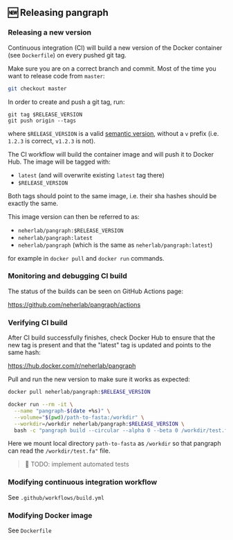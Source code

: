 ## 🆕 Releasing pangraph

### Releasing a new version

Continuous integration (CI) will build a new version of the Docker container (see `Dockerfile`) on every pushed git tag.

Make sure you are on a correct branch and commit. Most of the time you want to release code from `master`:

```bash
git checkout master
```

In order to create and push a git tag, run:

```
git tag $RELEASE_VERSION
git push origin --tags
```

where `$RELEASE_VERSION` is a valid [semantic version](https://semver.org/), without a `v` prefix (i.e. `1.2.3` is correct, `v1.2.3` is not).

The CI workflow will build the container image and will push it to Docker Hub. The image will be tagged with:
 
 - `latest` (and will overwrite existing `latest` tag there)
 - `$RELEASE_VERSION`

Both tags should point to the same image, i.e. their sha hashes should be exactly the same.

This image version can then be referred to as:

 - `neherlab/pangraph:$RELEASE_VERSION`
 - `neherlab/pangraph:latest`
 - `neherlab/pangraph` (which is the same as `neherlab/pangraph:latest`)

for example in `docker pull` and `docker run` commands.


### Monitoring and debugging CI build

The status of the builds can be seen on GitHub Actions page:

https://github.com/neherlab/pangraph/actions

### Verifying CI build

After CI build successfully finishes, check Docker Hub to ensure that the new tag is present and that the "latest" tag is updated and points to the same hash:

https://hub.docker.com/r/neherlab/pangraph

Pull and run the new version to make sure it works as expected:

```bash
docker pull neherlab/pangraph:$RELEASE_VERSION

docker run --rm -it \
  --name "pangraph-$(date +%s)" \
  --volume="$(pwd)/path-to-fasta:/workdir" \
  --workdir=/workdir neherlab/pangraph:$RELEASE_VERSION \
  bash -c "pangraph build --circular --alpha 0 --beta 0 /workdir/test.fa"
```

Here we mount local directory `path-to-fasta` as `/workdir` so that pangraph can read the `/workdir/test.fa"` file. 

> 👷 TODO: implement automated tests


### Modifying continuous integration workflow

See `.github/workflows/build.yml`


### Modifying Docker image

See `Dockerfile`
